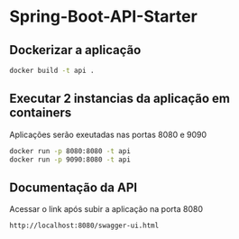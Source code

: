 # Spring-Boot-API-Starter

## Dockerizar a aplicação

```sh
docker build -t api .
```

## Executar 2 instancias da aplicação em containers

Aplicações serão exeutadas nas portas 8080 e 9090

```sh
docker run -p 8080:8080 -t api
docker run -p 9090:8080 -t api
```

## Documentação da API

Acessar o link após subir a aplicação na porta 8080

```url
http://localhost:8080/swagger-ui.html
```
